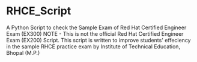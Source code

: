 # RHCE_Script
A Python Script to check the Sample Exam of Red Hat Certified Engineer Exam (EX300)
NOTE - This is not the official Red Hat Certified Engineer Exam (EX200) Script.
This script is written to improve students' effeciency in the sample RHCE practice exam by Institute of Technical Education, Bhopal (M.P.)
